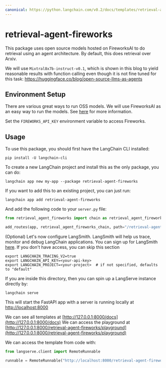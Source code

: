 ```yaml
---
canonical: https://python.langchain.com/v0.2/docs/templates/retrieval-agent-fireworks/
---
```


# retrieval-agent-fireworks

This package uses open source models hosted on FireworksAI to do retrieval using an agent architecture. By default, this does retrieval over Arxiv.

We will use `Mixtral8x7b-instruct-v0.1`, which is shown in this blog to yield reasonable
results with function calling even though it is not fine tuned for this task: https://huggingface.co/blog/open-source-llms-as-agents


## Environment Setup

There are various great ways to run OSS models. We will use FireworksAI as an easy way to run the models. See [here](https://python.langchain.com/docs/integrations/providers/fireworks) for more information.

Set the `FIREWORKS_API_KEY` environment variable to access Fireworks.


## Usage

To use this package, you should first have the LangChain CLI installed:

```shell
pip install -U langchain-cli
```

To create a new LangChain project and install this as the only package, you can do:

```shell
langchain app new my-app --package retrieval-agent-fireworks
```

If you want to add this to an existing project, you can just run:

```shell
langchain app add retrieval-agent-fireworks
```

And add the following code to your `server.py` file:
```python
from retrieval_agent_fireworks import chain as retrieval_agent_fireworks_chain

add_routes(app, retrieval_agent_fireworks_chain, path="/retrieval-agent-fireworks")
```

(Optional) Let's now configure LangSmith. 
LangSmith will help us trace, monitor and debug LangChain applications. 
You can sign up for LangSmith [here](https://smith.langchain.com/). 
If you don't have access, you can skip this section


```shell
export LANGCHAIN_TRACING_V2=true
export LANGCHAIN_API_KEY=<your-api-key>
export LANGCHAIN_PROJECT=<your-project>  # if not specified, defaults to "default"
```

If you are inside this directory, then you can spin up a LangServe instance directly by:

```shell
langchain serve
```

This will start the FastAPI app with a server is running locally at 
[http://localhost:8000](http://localhost:8000)

We can see all templates at [http://127.0.0.1:8000/docs](http://127.0.0.1:8000/docs)
We can access the playground at [http://127.0.0.1:8000/retrieval-agent-fireworks/playground](http://127.0.0.1:8000/retrieval-agent-fireworks/playground)  

We can access the template from code with:

```python
from langserve.client import RemoteRunnable

runnable = RemoteRunnable("http://localhost:8000/retrieval-agent-fireworks")
```